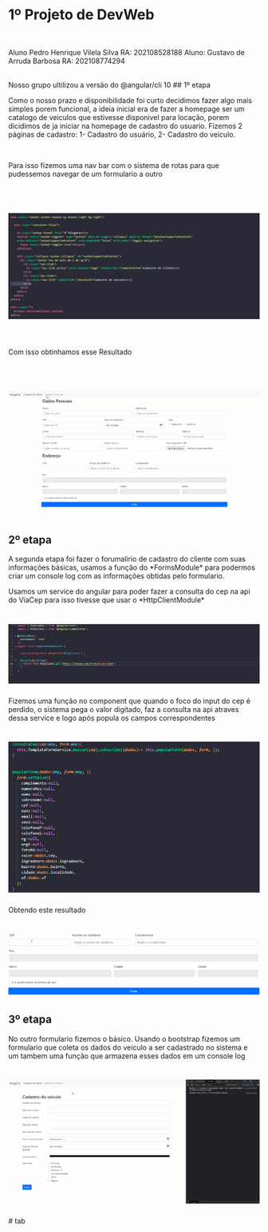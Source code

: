 # 1º Projeto de DevWeb
<br>
<p>Aluno Pedro Henrique Vilela Silva RA: 202108528188
Aluno: Gustavo de Arruda Barbosa RA: 202108774294</p>
<br>
Nosso grupo ultilizou a versão do @angular/cli 10
## 1º etapa
<br>
<p>Como o nosso prazo e disponibilidade foi curto decidimos fazer algo mais simples
porem funcional, a ideia inicial era de fazer a homepage ser um catalogo de veiculos
que estivesse disponivel para locação, porem dicidimos de ja iniciar na homepage de
cadastro do usuario. Fizemos 2 páginas de cadastro: 1- Cadastro do usuário, 2- Cadastro
do veiculo. </p>
<br>
<p> Para isso fizemos uma nav bar com o sistema de rotas para que pudessemos navegar de um formulario a outro</p><br>
<h1 align="center">
  <img alt="nav" title="NavBar" src="./nav.png"/> 
</h1>
<br>
<p> Com isso obtinhamos esse Resultado</p>
<br>
<h1 align="center">
  <img alt="nav" title="NavBarGif" src="./navBar.gif"/> 
</h1>

## 2º etapa
<p>
A segunda etapa foi fazer o forumalirio de cadastro do cliente com suas informações básicas, usamos a função do *FormsModule*
para podermos criar um console log com as informações obtidas pelo formulario.
</p>
<p>
Usamos um service do angular para poder fazer a consulta do cep na api do ViaCep para isso tivesse que usar o *HttpClientModule*
</p>
<h1 align="center">
  <img alt="nav" title="serviceCEP" src="./serviceCep.png"/> 
</h1>
<p>
Fizemos uma função no component que quando o foco do input do cep é perdido, o sistema pega o valor digitado, faz a consulta na api atraves dessa service e logo após popula os campos correspondentes
</p>
<h1 align="center">
  <img alt="nav" title="serviceCEP" src="./componentCep.png"/> 
</h1>
<p>
Obtendo este resultado
</p>
<h1 align="center">
  <img alt="nav" title="ExemploCep" src="./exemploCep.gif"/> 
</h1>

## 3º etapa

<p>
No outro formulario fizemos o básico. Usando o bootstrap fizemos um formulario que coleta os dados do veiculo a ser cadastrado no sistema e um tambem uma função que armazena esses dados em um console log 
</p>

<h1 align="center">
  <img alt="nav" title="ExemploCadastroVeiculo" src="./exCadVeiculo.gif"/> 
</h1>
# tab
